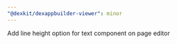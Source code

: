 ```yaml
---
"@dexkit/dexappbuilder-viewer": minor
---
```


Add line height option for text component on page editor
